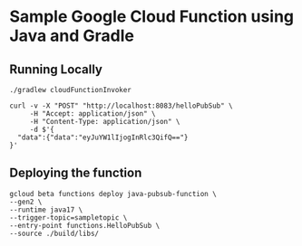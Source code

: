# Sample Google Cloud Function using Java and Gradle

## Running Locally

```shell
./gradlew cloudFunctionInvoker
```

```shell
curl -v -X "POST" "http://localhost:8083/helloPubSub" \
     -H "Accept: application/json" \
     -H "Content-Type: application/json" \
     -d $'{
  "data":{"data":"eyJuYW1lIjogInRlc3QifQ=="}
}'
```

## Deploying the function

```shell
gcloud beta functions deploy java-pubsub-function \
--gen2 \
--runtime java17 \
--trigger-topic=sampletopic \
--entry-point functions.HelloPubSub \
--source ./build/libs/
```